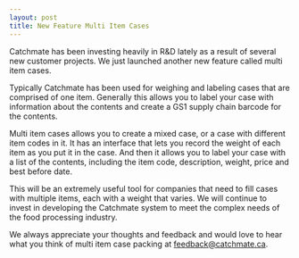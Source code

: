 ```yaml
---
layout: post
title: New Feature Multi Item Cases
---
```

Catchmate has been investing heavily in R&D lately as a result of several new customer projects. We just launched another new feature called multi item cases.

Typically Catchmate has been used for weighing and labeling cases that are comprised of one item. Generally this allows you to label your case with information about the contents and create a GS1 supply chain barcode for the contents. 

Multi item cases allows you to create a mixed case, or a case with different item codes in it. It has an interface that lets you record the weight of each item as you put it in the case. And then it allows you to label your case with a list of the contents, including the item code, description, weight, price and best before date. 

This will be an extremely useful tool for companies that need to fill cases with multiple items, each with a weight that varies. We will continue to invest in developing the Catchmate system to meet the complex needs of the food processing industry. 

We always appreciate your thoughts and feedback and would love to hear what you think of multi item case packing at [feedback@catchmate.ca](mailto:feedback@catchmate.ca?Subject=Multi-Item-Case-Packing).